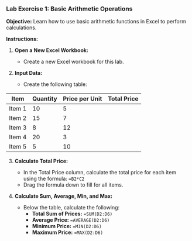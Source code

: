 ### Lab Exercise 1: Basic Arithmetic Operations

**Objective:** Learn how to use basic arithmetic functions in Excel to perform calculations.

**Instructions:**

1. **Open a New Excel Workbook:**

   - Create a new Excel workbook for this lab.

2. **Input Data:**
   - Create the following table:

| Item   | Quantity | Price per Unit | Total Price |
| ------ | -------- | -------------- | ----------- |
| Item 1 | 10       | 5              |             |
| Item 2 | 15       | 7              |             |
| Item 3 | 8        | 12             |             |
| Item 4 | 20       | 3              |             |
| Item 5 | 5        | 10             |             |

3. **Calculate Total Price:**

   - In the Total Price column, calculate the total price for each item using the formula: `=B2*C2`
   - Drag the formula down to fill for all items.

4. **Calculate Sum, Average, Min, and Max:**
   - Below the table, calculate the following:
     - **Total Sum of Prices:** `=SUM(D2:D6)`
     - **Average Price:** `=AVERAGE(D2:D6)`
     - **Minimum Price:** `=MIN(D2:D6)`
     - **Maximum Price:** `=MAX(D2:D6)`
